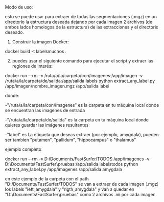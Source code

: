 Modo de uso:

esto se puede usar para extraer de todas las segmentaciones (.mgz) en un directorio la estructura deseada dejando por cada imagen 2 archivos (de ambos lados homologos de la estructura) 
de las extracciones y el directorio deseado.

1. Construir la imagen Docker:

docker build -t labelsmuchos .

2. puedes usar el siguiente comando para ejecutar el script y extraer las regiones de interés:

docker run --rm -v /ruta/a/la/carpeta/con/imagenes:/app/imagen 
           -v /ruta/a/la/carpeta/de/salida:/app/salida 
           labels python extract_any_label.py /app/imagen/nombre_imagen.mgz /app/salida label

donde: 

-"/ruta/a/la/carpeta/con/imagenes" es la carpeta en tu máquina local donde se encuentran las imagenes de entrada

-"/ruta/a/la/carpeta/de/salida" es la carpeta en tu máquina local donde quieres guardar las imágenes resultantes

-"label" es La etiqueta que deseas extraer (por ejemplo, amygdala), pueden ser tambien "putamen", "pallidum", "hippocampus" o "thalamus"

ejemplo completo:

docker run --rm -v D:/Documents/FastSurfer/TODOS:/app/imagenes -v D:\Documents\FastSurfer\pruebas:/app/salida labelstodos python extract_any_label.py /app/imagenes /app/salida amygdala

en este ejemplo de la carpeta con el path "D:/Documents/FastSurfer/TODOS" se van a extraer de cada imagen (.mgz) los labels "left_amygdala" y "rigth_amygdala" y van a quedar en "D:\Documents\FastSurfer\pruebas" 
como 2 archivos .nii por cada imagen.

 
